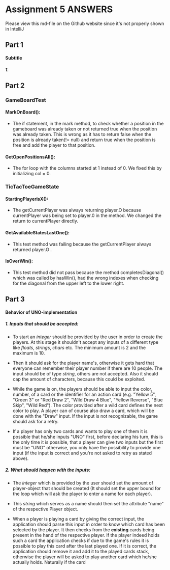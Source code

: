 # Assignment 5 ANSWERS

Please view this md-file on the Github website since it's not properly shown in IntelliJ

## Part 1

#### Subtitle

##### 1.


## Part 2
### GameBoardTest
#### MarkOnBoard(): 
- The if statement, in the mark method, to check whether a position in the gameboard was already taken or not returned true when the position was already taken. This is wrong as it has to return false when the position is already taken(!= null) and return true when the position is free and add the player to that position.
#### GetOpenPositionsAll():
- The for loop with the columns started at 1 instead of 0. We fixed this by initializing col = 0.

### TicTacToeGameState
#### StartingPlayerisX(): 
- The getCurrentPlayer was always returning player.O because currentPlayer was being set to player.0 in the method. We changed the return to currentPlayer directly.

#### GetAvailableStatesLastOne(): 
- This test method was failing because the getCurrentPlayer always returned player.O .

#### IsOverWin():
- This test method did not pass because the method completesDiagonal() which was called by hasWin(), had the wrong indexes when checking for the diagonal from the upper left to the lower right.

## Part 3

#### Behavior of UNO-implementation

##### 1. Inputs that should be accepted:

* To start an _integer_ should be provided by the user in order to create the players. At this stage it shouldn't accept
any inputs of a different type like _floats_, _strings_, _chars_ etc. The minimum amount is 2 and the maximum is 10.

* Then it should ask for the player name's, otherwise it gets hard that everyone can remember their player number if
there are 10 people. The input should be of type _string_, others are not accepted. Also it should cap the amount of
characters, because this could be exploited.

* While the game is on, the players should be able to input the color, number, of a card or the identifier for an
action card (e.g. "Yellow 5", "Green 3" or "Red Draw 2", "Wild Draw 4 Blue", "Yellow Reverse", "Blue Skip", "Wild Red").
The color provided after a wild card defines the next color to play.
A player can of course also draw a card, which will be done with the "Draw" input. If the input is not recognizable,
the game should ask for a retry.

* If a player has only two cards and wants to play one of them it is possible that he/she inputs "UNO" first, before
declaring his turn, this is the only time it is possible, that a player can give two inputs but the first must be
"UNO" otherwise, you only have the possibility to provide one input (if the input is correct and you're not asked
to retry as stated above).

##### 2. What should happen with the inputs:

* The _integer_ which is provided by the user should set the amount of player-object that should be created (It
should set the upper bound for the loop which will ask the player to enter a name for each player).

* This _string_ which serves as a name should then set the attribute "name" of the respective Player object.

* When a player is playing a card by giving the correct input, the application should parse this input in order to know 
which card has been selected by the player. It then checks from the **existing** cards being present in the hand of the 
respective player. If the player indeed holds such a card the application checks if due to the game's rules it is
possible to play this card after the last played one. If it is correct, the application should remove it and add it to 
the played cards stack, otherwise the player will be asked to play another card which he/she actually holds.
Naturally if the card 